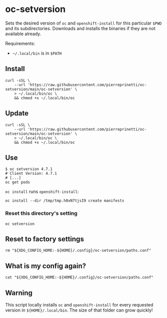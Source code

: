 # oc-setversion

Sets the desired version of `oc` and `openshift-install` for this particular `$PWD` and its subdirectories.
Downloads and installs the binaries if they are not available already.

Requirements:
* `~/.local/bin` is in `$PATH`

## Install

```shell
curl -sSL \
	--url 'https://raw.githubusercontent.com/pierreprinetti/oc-setversion/main/oc-setversion' \
	> ~/.local/bin/oc \
	&& chmod +x ~/.local/bin/oc
```

## Update

```shell
curl -sSL \
	--url 'https://raw.githubusercontent.com/pierreprinetti/oc-setversion/main/oc-setversion' \
	> ~/.local/bin/oc \
	&& chmod +x ~/.local/bin/oc
```

## Use

```shell
$ oc setversion 4.7.1
# Client Version: 4.7.1
# [...]
oc get pods
```

`oc install` runs `openshift-install`:

```shell
oc install --dir /tmp/tmp.h0xN7tjsI9 create manifests
```

### Reset this directory's setting

```shell
oc setversion
```

## Reset to factory settings

```shell
rm "${XDG_CONFIG_HOME:-${HOME}/.config}/oc-setversion/paths.conf"
```

## What is my config again?

```shell
cat "${XDG_CONFIG_HOME:-${HOME}/.config}/oc-setversion/paths.conf"
```

## Warning

This script locally installs `oc` and `openshift-install` for every requested
version in `${HOME}/.local/bin`. The size of that folder can grow quickly!
